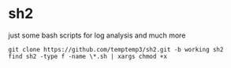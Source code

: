 # sh2
just some bash scripts for log analysis and much more

```
git clone https://github.com/temptemp3/sh2.git -b working sh2
find sh2 -type f -name \*.sh | xargs chmod +x
```
